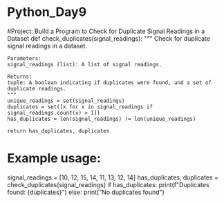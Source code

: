 # Python_Day9
#Project: Build a Program to Check for Duplicate Signal Readings in a Dataset
def check_duplicates(signal_readings):
    """
    Check for duplicate signal readings in a dataset.

    Parameters:
    signal_readings (list): A list of signal readings.

    Returns:
    tuple: A boolean indicating if duplicates were found, and a set of duplicate readings.
    """
    unique_readings = set(signal_readings)
    duplicates = set([x for x in signal_readings if signal_readings.count(x) > 1])
    has_duplicates = len(signal_readings) != len(unique_readings)
    
    return has_duplicates, duplicates

# Example usage:
signal_readings = [10, 12, 15, 14, 11, 13, 12, 14]
has_duplicates, duplicates = check_duplicates(signal_readings)
if has_duplicates:
    print(f"Duplicates found: {duplicates}")
else:
    print("No duplicates found")
